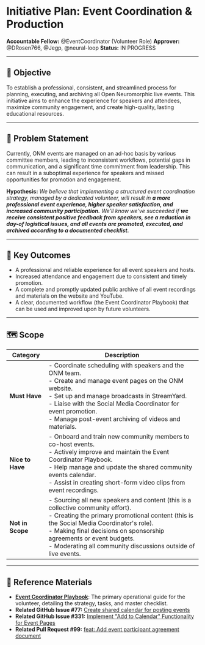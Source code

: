 # Initiative Plan: Event Coordination & Production

**Accountable Fellow:** @EventCoordinator (Volunteer Role)
**Approver:** @DRosen766, @Jegp, @neural-loop
**Status:** IN PROGRESS

---

## 🎯 Objective

To establish a professional, consistent, and streamlined process for planning, executing, and archiving all Open Neuromorphic live events. This initiative aims to enhance the experience for speakers and attendees, maximize community engagement, and create high-quality, lasting educational resources.

---

## 🧠 Problem Statement

Currently, ONM events are managed on an ad-hoc basis by various committee members, leading to inconsistent workflows, potential gaps in communication, and a significant time commitment from leadership. This can result in a suboptimal experience for speakers and missed opportunities for promotion and engagement.

**Hypothesis:** _We believe that implementing a structured event coordination strategy, managed by a dedicated volunteer, will result in **a more professional event experience, higher speaker satisfaction, and increased community participation.** We’ll know we’ve succeeded if **we receive consistent positive feedback from speakers, see a reduction in day-of logistical issues, and all events are promoted, executed, and archived according to a documented checklist.**_

---

## 🧾 Key Outcomes

- A professional and reliable experience for all event speakers and hosts.
- Increased attendance and engagement due to consistent and timely promotion.
- A complete and promptly updated public archive of all event recordings and materials on the website and YouTube.
- A clear, documented workflow (the Event Coordinator Playbook) that can be used and improved upon by future volunteers.

---

## 🗺️ Scope

| Category         | Description                                                                                             |
|------------------|---------------------------------------------------------------------------------------------------------|
| **Must Have**    | - Coordinate scheduling with speakers and the ONM team. <br/> - Create and manage event pages on the ONM website. <br/> - Set up and manage broadcasts in StreamYard. <br/> - Liaise with the Social Media Coordinator for event promotion. <br/> - Manage post-event archiving of videos and materials. |
| **Nice to Have** | - Onboard and train new community members to co-host events. <br/> - Actively improve and maintain the Event Coordinator Playbook. <br/> - Help manage and update the shared community events calendar. <br/> - Assist in creating short-form video clips from event recordings. |
| **Not in Scope** | - Sourcing all new speakers and content (this is a collective community effort). <br/> - Creating the primary promotional content (this is the Social Media Coordinator's role). <br/> - Making final decisions on sponsorship agreements or event budgets. <br/> - Moderating all community discussions outside of live events. |

---

## 🔗 Reference Materials

- **[Event Coordinator Playbook](./event_coordinator_playbook.md)**: The primary operational guide for the volunteer, detailing the strategy, tasks, and master checklist.
- **Related GitHub Issue #77:** [Create shared calendar for posting events](https://github.com/open-neuromorphic/communications/issues/77)
- **Related GitHub Issue #331:** [Implement "Add to Calendar" Functionality for Event Pages](https://github.com/open-neuromorphic/open-neuromorphic.github.io/issues/331)
- **Related Pull Request #99:** [feat: Add event participant agreement document](https://github.com/open-neuromorphic/communications/pull/99)